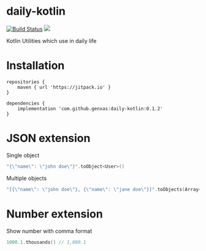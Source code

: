 # daily-kotlin
[![Build Status](https://travis-ci.org/Genxas/daily-kotlin.svg?branch=master)](https://travis-ci.org/Genxas/daily-kotlin) [![](https://jitpack.io/v/Genxas/daily-kotlin.svg)](https://jitpack.io/#Genxas/daily-kotlin)

Kotlin Utilities which use in daily life

# Installation

```
repositories {
    maven { url 'https://jitpack.io' }
}

dependencies {
    implementation 'com.github.genxas:daily-kotlin:0.1.2'
}
```

# JSON extension

Single object

```kotlin
"{\"name\": \"john doe\"}".toObject<User>()
```

Multiple objects

```kotlin
"[{\"name\": \"john doe\"}, {\"name\": \"jane doe\"}]".toObjects(Array<User>::class.java)
```

# Number extension

Show number with comma format

```kotlin
1000.1.thousands() // 1,000.1
```
